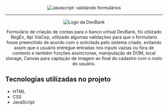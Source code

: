<p align="center"> <img src="https://rafasgeek.com.br/wp-content/uploads/2021/08/Business-bank-account-e1534519443766.jpeg.optimal.jpeg" alt="Javascript: validando formulários"> </p>

<hr>

<p align="center"> <img src="https://img.icons8.com/nolan/256/bank-building.png" alt="Logo da DevBank"> </p>
<p align="center" font-size="3rem">Formulário de criação de contas para o banco virtual DevBank, foi utilizado RegEx, Api ViaCep, utilizado algumas validações para que o formulario fosse preenchido de acordo com o solicitado pelo sistema criado, evitando assim que o usuário entregue entradas nos inputs vazias ou fora de contexto e também funções assincronas, manipulação de DOM, local storage, Canvas para captação de imagem ao final do cadastro com o rosto do usuário.</p>


## Tecnologias utilizadas no projeto
* HTML
* CSS
* JavaScript
